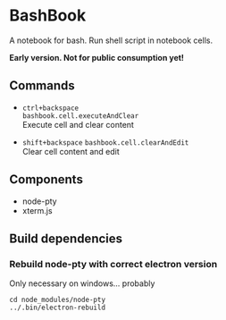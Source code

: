 # BashBook

A notebook for bash. Run shell script in notebook cells.

**Early version. Not for public consumption yet!**

## Commands

- `ctrl+backspace`  
   `bashbook.cell.executeAndClear`  
   Execute cell and clear content

- `shift+backspace`
  `bashbook.cell.clearAndEdit`  
   Clear cell content and edit

## Components

- node-pty
- xterm.js

## Build dependencies

### Rebuild node-pty with correct electron version

Only necessary on windows... probably

```
cd node_modules/node-pty
../.bin/electron-rebuild
```
